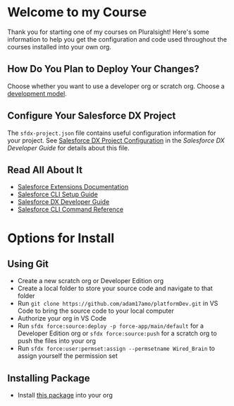 # Welcome to my Course

Thank you for starting one of my courses on Pluralsight! Here's some information to help you get the configuration and code used throughout the courses installed into your own org.

## How Do You Plan to Deploy Your Changes?

Choose whether you want to use a developer org or scratch org. Choose a [development model](https://developer.salesforce.com/tools/vscode/en/user-guide/development-models).

## Configure Your Salesforce DX Project

The `sfdx-project.json` file contains useful configuration information for your project. See [Salesforce DX Project Configuration](https://developer.salesforce.com/docs/atlas.en-us.sfdx_dev.meta/sfdx_dev/sfdx_dev_ws_config.htm) in the _Salesforce DX Developer Guide_ for details about this file.

## Read All About It

- [Salesforce Extensions Documentation](https://developer.salesforce.com/tools/vscode/)
- [Salesforce CLI Setup Guide](https://developer.salesforce.com/docs/atlas.en-us.sfdx_setup.meta/sfdx_setup/sfdx_setup_intro.htm)
- [Salesforce DX Developer Guide](https://developer.salesforce.com/docs/atlas.en-us.sfdx_dev.meta/sfdx_dev/sfdx_dev_intro.htm)
- [Salesforce CLI Command Reference](https://developer.salesforce.com/docs/atlas.en-us.sfdx_cli_reference.meta/sfdx_cli_reference/cli_reference.htm)

# Options for Install

## Using Git

- Create a new scratch org or Developer Edition org
- Create a local folder to store your source code and navigate to that folder
- Run `git clone https://github.com/adam17amo/platformDev.git` in VS Code to bring the source code to your local computer
- Authorize your org in VS Code
- Run `sfdx force:source:deploy -p force-app/main/default` for a Developer Edition org or `sfdx force:source:push` for a scratch org to push the files into your org
- Run `sfdx force:user:permset:assign --permsetname Wired_Brain` to assign yourself the permission set

## Installing Package

- Install [this package](https://login.salesforce.com/packaging/installPackage.apexp?p0=04t5f000000zdEX) into your org
